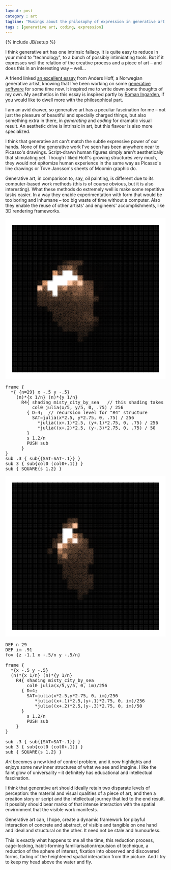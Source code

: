 ```yaml
---
layout: post
category : art
tagline: "Musings about the philosophy of expression in generative art."
tags : [generative art, coding, expression]
---
```

{% include JB/setup %}

I think generative art has one intrinsic fallacy.
It is quite easy to reduce in your mind to "technology",
to a bunch of possibly intimidating tools.
But if it expresses well the relation of the creative process
and a piece of art – and does this in an interesting way –
well...

A friend linked [an excellent essay](http://inconvergent.net/generative/)
from Anders Hoff, a Norwegian generative artist,
knowing that I've been working on some
[generative software](https://github.com/pvto/konte-art)
for some time now. It inspired me to write down some thoughts of my own.
My aesthetics in this essay is inspired partly by [Roman Ingarden](https://en.wikipedia.org/wiki/Roman_Ingarden),
if you would like to dwell more with the philosophical part.

I am an avid drawer, so generative art has a peculiar fascination for me –
not just the pleasure of beautiful and specially charged things,
but also something extra in there,
in *generating* and *coding* for dramatic visual result.
An aesthetic drive is intrinsic in art,
but this flavour is also more specialized.

I think that generative art can't match
the subtle expressive power of our hands.
None of the generative work I've seen
has been anywhere near to Picasso's drawings.
Script-drawn human figures simply aren't aesthetically that stimulating yet.
Though I liked Hoff's growing structures very much,
they would not epitomize human experience in the same way as
Picasso's line drawings or Tove Jansson's sheets of Moomin graphic do.

Generative art, in comparison to, say, oil painting,
is different due to its computer-based work methods
(this is of course obvious, but it is also interesting).
What these methods do extremely well is make some repetitive tasks easier.
In a way they enable experimentation with
form that would be too boring and inhumane – too big waste of time without a computer.
Also they enable the reuse of other artists' and engineers'
accomplishments, like 3D rendering frameworks.

![2016-09-14-22-34-mosaic-misty-city-julia-AAF](/assets/img/on-generative-art/2016-09-14-22-34-mosaic-misty-city-julia-AAF.png)

<pre class="smaller-text">
frame {
  *{ {n=29} x -.5 y -.5}
    (n)*{x 1/n} (n)*{y 1/n}
      R4{ shading misty_city_by_sea   // this shading takes parameters col0, SAT
          col0 julia(x/5, y/5, 0, .75) / 256
        { D=4;  // recursion level for "R4" structure
          SAT=julia(x*2.5, y*2.75, 0, .75) / 256
            *julia((x+.1)*2.5, (y+.1)*2.75, 0, .75) / 256
            *julia((x+.2)*2.5, (y-.3)*2.75, 0, .75) / 50
        }
        s 1.2/n
        PUSH sub
      }
}
sub .3 { sub{{SAT=SAT-.1}} }
sub 3 { sub{col0 (col0+.1)} }
sub { SQUARE{s 1.2} }
</pre>

![2016-09-14-22-39-mosaic-misty-city-julio-AAW](/assets/img/on-generative-art/2016-09-14-22-39-mosaic-misty-city-julio-AAW.png)

<pre class="smaller-text">
DEF n 29
DEF im .91
fov {z -1.1 x -.5/n y -.5/n}

frame {
  *{x -.5 y -.5}
  (n)*{x 1/n} (n)*{y 1/n}
    R4{ shading misty_city_by_sea
        col0 julia(x/5,y/5, 0, im)/256
      { D=4;
        SAT=julia(x*2.5,y*2.75, 0, im)/256
           *julia((x+.1)*2.5,(y+.1)*2.75, 0, im)/256
           *julia((x+.2)*2.5,(y-.3)*2.75, 0, im)/50
      }
        s 1.2/n
        PUSH sub
    }
}

sub .3 { sub{{SAT=SAT-.1}} }
sub 3 { sub{col0 (col0+.1)} }
sub { SQUARE{s 1.2} }
</pre>

*Art* becomes a new kind of control problem,
and it now highlights and enjoys some new inner structures
of what we see and imagine.
I like the faint glow of universality –
it definitely has educational and intellectual fascination.

I think that generative art should ideally
retain two disparate levels of perception:
the material and visual qualities of a piece of art,
and then a creation story or script and the intellectual journey
that led to the end result.
It possibly should bear marks of that intense
interaction with the spatial environment that the
visible work manifests.

Generative art can, I hope,
create a dynamic framework for playful interaction
of concrete and abstract,
of visible and tangible on one hand
and ideal and structural on the other.
It need not be stale and humourless.

This is exactly what happens to me all the time, this reduction process,
cage-locking, habit-forming familiarisation/repulsion of technique, a reduction
of the sphere of interest, fixation into observed and discovered forms,
fading of the heightened spatial interaction from the picture.
And I try to keep my head above the water and fly.
